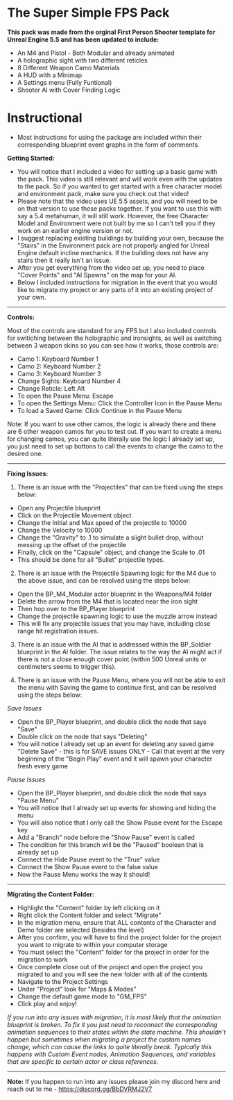 # The Super Simple FPS Pack

__This pack was made from the orginal First Person Shooter template for Unreal Engine 5.5 and has been updated to include:__

* An M4 and Pistol - Both Modular and already animated
* A holographic sight with two different reticles
* 8 Different Weapon Camo Materials
* A HUD with a Minimap
* A Settings menu (Fully Funtional)
* Shooter AI with Cover Finding Logic

# Instructional

* Most instructions for using the package are included within their corresponding blueprint event graphs in the form of comments.

__Getting Started:__

* You will notice that I included a video for setting up a basic game with the pack. This video is still relevant and will work even with the updates to the pack. So if you wanted to get started with a free character model and environment pack, make sure you check out that video!
* Please note that the video uses UE 5.5 assets, and you will need to be on that version to use those packs together. If you want to use this with say a 5.4 metahuman, it will still work. However, the free Character Model and Environment were not built by me so I can't tell you if they work on an earlier engine version or not.
* I suggest replacing existing buildings by building your own, because the "Stairs" in the Environment pack are not properly angled for Unreal Engine default incline mechanics. If the building does not have any stairs then it really isn't an issue.
* After you get everything from the video set up, you need to place "Cover Points" and "AI Spawns" on the map for your AI.
* Below I included instructions for migration in the event that you would like to migrate my project or any parts of it into an existing project of your own.

_____________________________________________________________________________________________

__Controls:__

Most of the controls are standard for any FPS but I also included controls for switiching between the holographic and ironsights, as well as switching between 3 weapon skins so you can see how it works, those controls are:

* Camo 1: Keyboard Number 1
* Camo 2: Keyboard Number 2
* Camo 3: Keyboard Number 3
* Change Sights: Keyboard Number 4
* Change Reticle: Left Alt
* To open the Pause Menu: Escape
* To open the Settings Menu: Click the Controller Icon in the Pause Menu
* To load a Saved Game: Click Continue in the Pause Menu

Note: If you want to use other camos, the logic is already there and there are 6 other weapon camos for you to test out. If you want to create a menu for changing camos, you can quite literally use the logic I already set up, you just need to set up bottons to call the events to change the camo to the desired one.

_____________________________________________________________________________________________

__Fixing Issues:__

1. There is an issue with the "Projectiles" that can be fixed using the steps below:

* Open any Projectile blueprint
* Click on the Projectile Movement object
* Change the Initial and Max speed of the projectile to 10000
* Change the Velocity to 10000
* Change the "Gravity" to .1 to simulate a slight bullet drop, without messing up the offset of the projectile
* Finally, click on the "Capsule" object, and change the Scale to .01
* This should be done for all "Bullet" projectile types.


2. There is an issue with the Projectile Spawning logic for the M4 due to the above issue, and can be resolved using the steps below:

* Open the BP_M4_Modular actor blueprint in the Weapons/M4 folder
* Delete the arrow from the M4 that is located near the iron sight
* Then hop over to the BP_Player blueprint
* Change the projectile spawning logic to use the muzzle arrow instead
* This will fix any projectile issues that you may have, including close range hit registration issues.


3. There is an issue with the AI that is addressed within the BP_Soldier blueprint in the AI folder. The issue relates to the way the AI might act if there is not a close enough cover point (within 500 Unreal units or centimeters seems to trigger this).

4. There is an issue with the Pause Menu, where you will not be able to exit the menu with Saving the game to continue first, and can be resolved using the steps below:

_Save Issues_

* Open the BP_Player blueprint, and double click the node that says "Save"
* Double click on the node that says "Deleting"
* You will notice I already set up an event for deleting any saved game "Delete Save" - this is for SAVE issues ONLY - Call that event at the very beginning of the "Begin Play" event and it will spawn your character fresh every game

_Pause Issues_

* Open the BP_Player blueprint, and double click the node that says "Pause Menu"
* You will notice that I already set up events for showing and hiding the menu
* You will also notice that I only call the Show Pause event for the Escape key
* Add a "Branch" node before the "Show Pause" event is called
* The condition for this branch will be the "Paused" boolean that is already set up
* Connect the Hide Pause event to the "True" value
* Connect the Show Pause event to the false value
* Now the Pause Menu works the way it should!
_____________________________________________________________________________________________

__Migrating the Content Folder:__

* Highlight the "Content" folder by left clicking on it
* Right click the Content folder and select "Migrate"
* In the migration menu, ensure that ALL contents of the Character and Demo folder are selected (besides the level)
* After you confirm, you will have to find the project folder for the project you want to migrate to within your computer storage
* You must select the "Content" folder for the project in order for the migration to work
* Once complete close out of the project and open the project you migrated to and you will see the new folder with all of the contents
* Navigate to the Project Settings
* Under "Project" look for "Maps & Modes"
* Change the default game mode to "GM_FPS"
* Click play and enjoy!

*If you run into any issues with migration, it is most likely that the animation blueprint is broken. To fix it you just need to reconnect the corresponding animation sequences to their states within the state machine. This shouldn't happen but sometimes when migrating a project the custom names change, which can cause the links to quite literally break. Typically this happens with Custom Event nodes, Animation Sequences, and variables that are specific to certain actor or class references.*

_____________________________________________________________________________________________

__Note:__ If you happen to run into any issues please join my discord here and reach out to me - https://discord.gg/BbDVRMJ2V7
